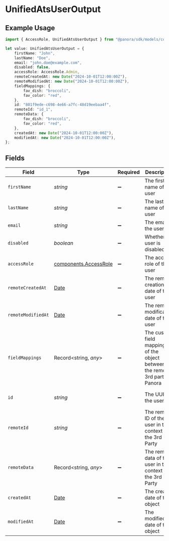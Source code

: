# UnifiedAtsUserOutput

## Example Usage

```typescript
import { AccessRole, UnifiedAtsUserOutput } from "@panora/sdk/models/components";

let value: UnifiedAtsUserOutput = {
    firstName: "John",
    lastName: "Doe",
    email: "john.doe@example.com",
    disabled: false,
    accessRole: AccessRole.Admin,
    remoteCreatedAt: new Date("2024-10-01T12:00:00Z"),
    remoteModifiedAt: new Date("2024-10-01T12:00:00Z"),
    fieldMappings: {
        fav_dish: "broccoli",
        fav_color: "red",
    },
    id: "801f9ede-c698-4e66-a7fc-48d19eebaa4f",
    remoteId: "id_1",
    remoteData: {
        fav_dish: "broccoli",
        fav_color: "red",
    },
    createdAt: new Date("2024-10-01T12:00:00Z"),
    modifiedAt: new Date("2024-10-01T12:00:00Z"),
};
```

## Fields

| Field                                                                                         | Type                                                                                          | Required                                                                                      | Description                                                                                   | Example                                                                                       |
| --------------------------------------------------------------------------------------------- | --------------------------------------------------------------------------------------------- | --------------------------------------------------------------------------------------------- | --------------------------------------------------------------------------------------------- | --------------------------------------------------------------------------------------------- |
| `firstName`                                                                                   | *string*                                                                                      | :heavy_minus_sign:                                                                            | The first name of the user                                                                    | John                                                                                          |
| `lastName`                                                                                    | *string*                                                                                      | :heavy_minus_sign:                                                                            | The last name of the user                                                                     | Doe                                                                                           |
| `email`                                                                                       | *string*                                                                                      | :heavy_minus_sign:                                                                            | The email of the user                                                                         | john.doe@example.com                                                                          |
| `disabled`                                                                                    | *boolean*                                                                                     | :heavy_minus_sign:                                                                            | Whether the user is disabled                                                                  | false                                                                                         |
| `accessRole`                                                                                  | [components.AccessRole](../../models/components/accessrole.md)                                | :heavy_minus_sign:                                                                            | The access role of the user                                                                   | ADMIN                                                                                         |
| `remoteCreatedAt`                                                                             | [Date](https://developer.mozilla.org/en-US/docs/Web/JavaScript/Reference/Global_Objects/Date) | :heavy_minus_sign:                                                                            | The remote creation date of the user                                                          | 2024-10-01T12:00:00Z                                                                          |
| `remoteModifiedAt`                                                                            | [Date](https://developer.mozilla.org/en-US/docs/Web/JavaScript/Reference/Global_Objects/Date) | :heavy_minus_sign:                                                                            | The remote modification date of the user                                                      | 2024-10-01T12:00:00Z                                                                          |
| `fieldMappings`                                                                               | Record<string, *any*>                                                                         | :heavy_minus_sign:                                                                            | The custom field mappings of the object between the remote 3rd party & Panora                 | {<br/>"fav_dish": "broccoli",<br/>"fav_color": "red"<br/>}                                    |
| `id`                                                                                          | *string*                                                                                      | :heavy_minus_sign:                                                                            | The UUID of the user                                                                          | 801f9ede-c698-4e66-a7fc-48d19eebaa4f                                                          |
| `remoteId`                                                                                    | *string*                                                                                      | :heavy_minus_sign:                                                                            | The remote ID of the user in the context of the 3rd Party                                     | id_1                                                                                          |
| `remoteData`                                                                                  | Record<string, *any*>                                                                         | :heavy_minus_sign:                                                                            | The remote data of the user in the context of the 3rd Party                                   | {<br/>"fav_dish": "broccoli",<br/>"fav_color": "red"<br/>}                                    |
| `createdAt`                                                                                   | [Date](https://developer.mozilla.org/en-US/docs/Web/JavaScript/Reference/Global_Objects/Date) | :heavy_minus_sign:                                                                            | The created date of the object                                                                | 2024-10-01T12:00:00Z                                                                          |
| `modifiedAt`                                                                                  | [Date](https://developer.mozilla.org/en-US/docs/Web/JavaScript/Reference/Global_Objects/Date) | :heavy_minus_sign:                                                                            | The modified date of the object                                                               | 2024-10-01T12:00:00Z                                                                          |